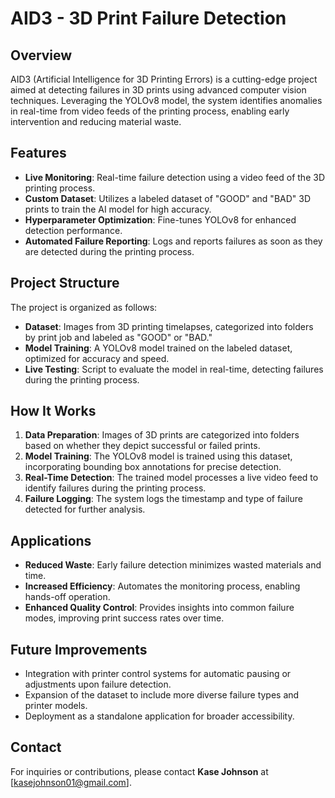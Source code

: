# AID3 - 3D Print Failure Detection

## Overview
AID3 (Artificial Intelligence for 3D Printing Errors) is a cutting-edge project aimed at detecting failures in 3D prints using advanced computer vision techniques. Leveraging the YOLOv8 model, the system identifies anomalies in real-time from video feeds of the printing process, enabling early intervention and reducing material waste.

## Features
- **Live Monitoring**: Real-time failure detection using a video feed of the 3D printing process.
- **Custom Dataset**: Utilizes a labeled dataset of "GOOD" and "BAD" 3D prints to train the AI model for high accuracy.
- **Hyperparameter Optimization**: Fine-tunes YOLOv8 for enhanced detection performance.
- **Automated Failure Reporting**: Logs and reports failures as soon as they are detected during the printing process.

## Project Structure
The project is organized as follows:
- **Dataset**: Images from 3D printing timelapses, categorized into folders by print job and labeled as "GOOD" or "BAD."
- **Model Training**: A YOLOv8 model trained on the labeled dataset, optimized for accuracy and speed.
- **Live Testing**: Script to evaluate the model in real-time, detecting failures during the printing process.

## How It Works
1. **Data Preparation**: Images of 3D prints are categorized into folders based on whether they depict successful or failed prints. 
2. **Model Training**: The YOLOv8 model is trained using this dataset, incorporating bounding box annotations for precise detection.
3. **Real-Time Detection**: The trained model processes a live video feed to identify failures during the printing process.
4. **Failure Logging**: The system logs the timestamp and type of failure detected for further analysis.

## Applications
- **Reduced Waste**: Early failure detection minimizes wasted materials and time.
- **Increased Efficiency**: Automates the monitoring process, enabling hands-off operation.
- **Enhanced Quality Control**: Provides insights into common failure modes, improving print success rates over time.

## Future Improvements
- Integration with printer control systems for automatic pausing or adjustments upon failure detection.
- Expansion of the dataset to include more diverse failure types and printer models.
- Deployment as a standalone application for broader accessibility.

## Contact
For inquiries or contributions, please contact **Kase Johnson** at [kasejohnson01@gmail.com].
